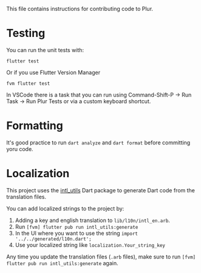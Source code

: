 This file contains instructions for contributing code to Plur.

# Testing

You can run the unit tests with:
```
flutter test
```

Or if you use Flutter Version Manager

```
fvm flutter test
```

In VSCode there is a task that you can run using Command-Shift-P -> Run Task -> Run Plur Tests or via a custom keyboard shortcut.

# Formatting

It's good practice to run `dart analyze` and `dart format` before committing yoru code.

# Localization

This project uses the [intl_utils](https://pub.dev/packages/intl_utils) Dart package to generate Dart code from the translation files. 


You can add localized strings to the project by:
1. Adding a key and english translation to `lib/l10n/intl_en.arb`.
2. Run `[fvm] flutter pub run intl_utils:generate`
3. In the UI where you want to use the string `import '../../generated/l10n.dart';`
4. Use your localized string like `localization.Your_string_key`

Any time you update the translation files (`.arb` files), make sure to run `[fvm] flutter pub run intl_utils:generate` again.
